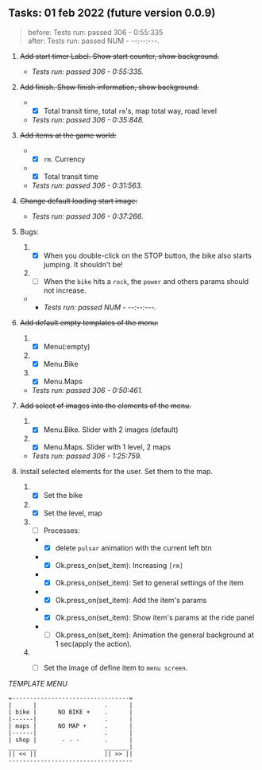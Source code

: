 ## Tasks: 01 feb 2022 (future version 0.0.9)
>before: Tests run: passed 306 - 0:55:335\
> after: Tests run: passed NUM - --:--:---.

1. ~~Add start timer Label. Show start counter, show background.~~
    * _Tests run: passed 306 - 0:55:335._


2. ~~Add finish. Show finish information, show background.~~
    * - [x] Total transit time, total `rm`'s, map total way, road level
    * _Tests run: passed 306 - 0:35:848._


3. ~~Add items at the game world:~~
    * - [x] `rm`. Currency
    * - [x] Total transit time
    * _Tests run: passed 306 - 0:31:563._


4. ~~Change default loading start image:~~
    + _Tests run: passed 306 - 0:37:266._


5. Bugs:
   1. -[x] When you double-click on the STOP button, the bike also starts jumping. It shouldn't be!
   2. -[ ] When the `bike` hits a `rock`, the `power` and others params should not increase.
   + + _Tests run: passed NUM - --:--:---._

   
6. ~~Add default empty templates of the menu:~~
   1. -[x] Menu(:empty)
   2. -[x] Menu.Bike
   3. -[x] Menu.Maps
    * _Tests run: passed 306 - 0:50:461._
   
7. ~~Add select of images into the elements of the menu.~~
   1. -[x] Menu.Bike. Slider with 2 images (default)
   2. -[x] Menu.Maps. Slider with 1 level, 2 maps
   * _Tests run: passed 306 - 1:25:759._
   
8. Install selected elements for the user. Set them to the map.
   1. -[x] Set the bike
   2. -[x] Set the level, map
   3. -[ ] Processes:
      * -[x] delete `pulsar` animation with the current left btn
      * -[x] Ok.press_on(set_item): Increasing `[rm]`
      * -[x] Ok.press_on(set_item): Set to general settings of the item
      * -[x] Ok.press_on(set_item): Add the item's params
      * -[x] Ok.press_on(set_item): Show item's params at the ride panel
      * -[ ] Ok.press_on(set_item): Animation the general background at 1 sec(apply the action).
   4. -[ ] Set the image of define item to `menu screen`.
      
   
   
*TEMPLATE MENU*
```
=---------------------------------=
|      |                   .      |
| bike |      NO BIKE +    .      |
|------|                   .      |
| maps |      NO MAP +     .      |
|------|                   .      |
| shop |       - - -       .      |
________                   _______|
|| << ||                   || >> ||
-----------------------------------
```
